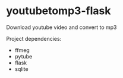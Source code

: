 youtubetomp3-flask
==================

Download youtube video and convert to mp3

Project dependencies:

- ffmeg
- pytube
- flask
- sqlite
